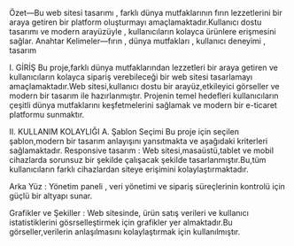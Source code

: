 Özet—Bu web sitesi tasarımı , farklı dünya mutfaklarının 
fırın lezzetlerini bir araya getiren bir platform oluşturmayı 
amaçlamaktadır.Kullanıcı dostu tasarımı ve modern 
arayüzüyle , kullanıcıların kolayca ürünlere erişmesini sağlar. 
Anahtar Kelimeler—fırın , dünya mutfakları , kullanıcı 
deneyimi , tasarım 

I. GİRİŞ 
Bu proje,farklı dünya mutfaklarından lezzetleri bir araya 
getiren ve kullanıcıların kolayca sipariş verebileceği bir web 
sitesi tasarlamayı amaçlamaktadır.Web sitesi,kullanıcı dostu 
bir arayüz,etkileyici görseller ve modern bir tasarım ile 
hazırlanmıştır. 
Projenin temel hedefleri kullanıcıların çeşitli dünya 
mutfaklarını keşfetmelerini sağlamak ve modern bir e-ticaret 
platformu sunmaktır. 

II. KULLANIM KOLAYLIĞI 
A. Şablon Seçimi 
Bu proje için seçilen şablon,modern bir tasarım anlayışını 
yansıtmakta ve aşağıdaki kriterleri sağlamaktadır. 
Responsive tasarım : Web sitesi,masaüstü,tablet ve 
mobil cihazlarda sorunsuz bir şekilde çalışacak şekilde 
tasarlanmıştır.Bu,tüm kullanıcıların farklı cihazlardan siteye 
erişimini kolaylaştırmaktadır. 

Arka Yüz : Yönetim paneli , veri yönetimi ve sipariş 
süreçlerinin kontrolü için güçlü bir altyapı sunar. 


Grafikler ve Şekiller : Web sitesinde, ürün satış verileri 
ve kullanıcı istatistiklerini gösrselleştirmek için grafikler yer 
almaktadır.Bu görseller,verilerin anlaşılmasını kolaylaştırmak 
için kullanılmıştır.
